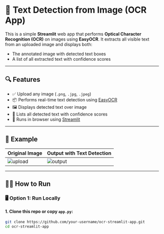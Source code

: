 # 🧠 Text Detection from Image (OCR App)

This is a simple **Streamlit** web app that performs **Optical Character Recognition (OCR)** on images using **EasyOCR**. It extracts all visible text from an uploaded image and displays both:
- The annotated image with detected text boxes
- A list of all extracted text with confidence scores

---

## 🔍 Features

- ✅ Upload any image (`.png`, `.jpg`, `.jpeg`)
- 📦 Performs real-time text detection using [EasyOCR](https://github.com/JaidedAI/EasyOCR)
- 🖼️ Displays detected text over image
- 📝 Lists all detected text with confidence scores
- 🚀 Runs in browser using [Streamlit](https://streamlit.io/)

---

## 📸 Example

| Original Image | Output with Text Detection |
|----------------|-----------------------------|
| ![upload](./example_input.png) | ![output](./example_output.png) |

---

## 🧑‍💻 How to Run

### 🖥️ Option 1: Run Locally

#### 1. Clone this repo or copy `app.py`:
```bash
git clone https://github.com/your-username/ocr-streamlit-app.git
cd ocr-streamlit-app

